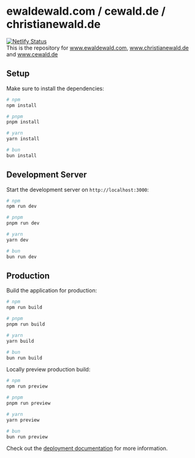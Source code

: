 # ewaldewald.com / cewald.de / christianewald.de

[![Netlify Status](https://api.netlify.com/api/v1/badges/a89881d0-44a2-402a-a08c-b187ced74559/deploy-status)](https://app.netlify.com/sites/cewald/deploys)  
This is the repository for www.ewaldewald.com, www.christianewald.de and www.cewald.de

## Setup

Make sure to install the dependencies:

```bash
# npm
npm install

# pnpm
pnpm install

# yarn
yarn install

# bun
bun install
```

## Development Server

Start the development server on `http://localhost:3000`:

```bash
# npm
npm run dev

# pnpm
pnpm run dev

# yarn
yarn dev

# bun
bun run dev
```

## Production

Build the application for production:

```bash
# npm
npm run build

# pnpm
pnpm run build

# yarn
yarn build

# bun
bun run build
```

Locally preview production build:

```bash
# npm
npm run preview

# pnpm
pnpm run preview

# yarn
yarn preview

# bun
bun run preview
```

Check out the [deployment documentation](https://nuxt.com/docs/getting-started/deployment) for more information.
